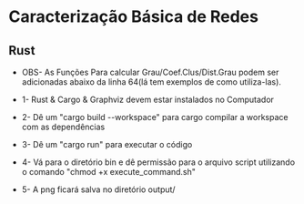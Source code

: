 # Caracterização Básica de Redes
## Rust

* OBS- As Funções Para calcular Grau/Coef.Clus/Dist.Grau podem ser adicionadas abaixo da linha 64(lá tem exemplos de como utiliza-las).
- 1- Rust & Cargo & Graphviz devem estar instalados no Computador

* 2- Dê um "cargo build --workspace" para cargo compilar a workspace com as dependências

- 3- Dê um "cargo run" para executar o código

* 4- Vá para o diretório bin e dê permissão para o arquivo script utilizando o comando "chmod +x execute_command.sh"


- 5- A png ficará salva no diretório output/
